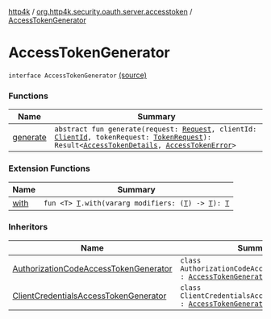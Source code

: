 [http4k](../../index.md) / [org.http4k.security.oauth.server.accesstoken](../index.md) / [AccessTokenGenerator](./index.md)

# AccessTokenGenerator

`interface AccessTokenGenerator` [(source)](https://github.com/http4k/http4k/blob/master/http4k-security-oauth/src/main/kotlin/org/http4k/security/oauth/server/accesstoken/AccessTokenGenerator.kt#L10)

### Functions

| Name | Summary |
|---|---|
| [generate](generate.md) | `abstract fun generate(request: `[`Request`](../../org.http4k.core/-request/index.md)`, clientId: `[`ClientId`](../../org.http4k.security.oauth.server/-client-id/index.md)`, tokenRequest: `[`TokenRequest`](../../org.http4k.security.oauth.server/-token-request/index.md)`): Result<`[`AccessTokenDetails`](../../org.http4k.security/-access-token-details/index.md)`, `[`AccessTokenError`](../../org.http4k.security.oauth.server/-access-token-error.md)`>` |

### Extension Functions

| Name | Summary |
|---|---|
| [with](../../org.http4k.core/with.md) | `fun <T> `[`T`](../../org.http4k.core/with.md#T)`.with(vararg modifiers: (`[`T`](../../org.http4k.core/with.md#T)`) -> `[`T`](../../org.http4k.core/with.md#T)`): `[`T`](../../org.http4k.core/with.md#T) |

### Inheritors

| Name | Summary |
|---|---|
| [AuthorizationCodeAccessTokenGenerator](../-authorization-code-access-token-generator/index.md) | `class AuthorizationCodeAccessTokenGenerator : `[`AccessTokenGenerator`](./index.md) |
| [ClientCredentialsAccessTokenGenerator](../-client-credentials-access-token-generator/index.md) | `class ClientCredentialsAccessTokenGenerator : `[`AccessTokenGenerator`](./index.md) |
